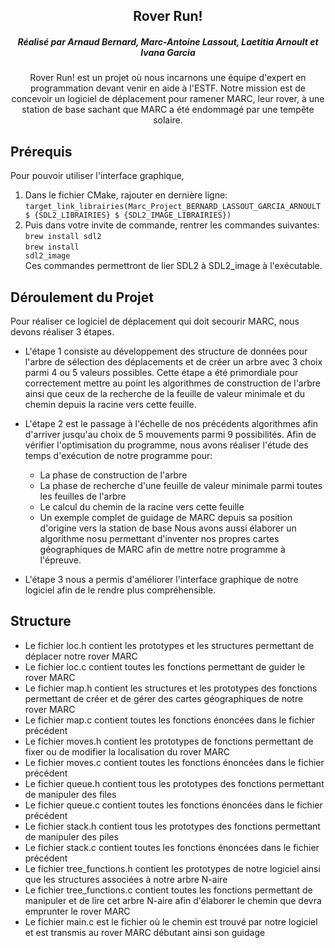 <a name="readme-top"></a>
<div align="center">
  <a href="https://github.com/Arnaud-Bnd/Marc_Project_BERNARD_LASSOUT_GARCIA_ARNOULT"></a>

<h2 align="center">Rover Run!</h2>
<h5 align="center">Réalisé par Arnaud Bernard, Marc-Antoine Lassout, Laetitia Arnoult et Ivana Garcia</h5>

<p align="center">
    Rover Run! est un projet où nous incarnons une équipe d'expert en programmation devant venir en aide à l'ESTF. Notre mission est de concevoir un logiciel de déplacement pour ramener MARC, leur rover, à une station de base sachant que MARC a été endommagé par une tempête solaire.
</p>
</div>

## Prérequis
Pour pouvoir utiliser l'interface graphique, 
<br>
1. Dans le fichier CMake, rajouter en dernière ligne:<br><code>target_link_librairies(Marc_Project_BERNARD_LASSOUT_GARCIA_ARNOULT $ {SDL2_LIBRAIRIES} $ {SDL2_IMAGE_LIBRAIRIES})</code>
2. Puis dans votre invite de commande, rentrer les commandes suivantes:<br><code>brew install sdl2</code><br><code>brew install sdl2_image</code>
<br>Ces commandes permettront de lier SDL2 à SDL2_image à l'exécutable.

## Déroulement du Projet
Pour réaliser ce logiciel de déplacement qui doit secourir MARC, nous devons réaliser 3 étapes.
- L'étape 1 consiste au développement des structure de données pour l'arbre de sélection des déplacements et de créer un arbre avec 3 choix parmi 4 ou 5 valeurs possibles. Cette étape a été primordiale pour correctement mettre au point les algorithmes de construction de l'arbre ainsi que ceux de la recherche de la feuille de valeur minimale  et du chemin depuis la racine vers cette feuille.

- L'étape 2 est le passage à l'échelle de nos précédents algorithmes afin d'arriver jusqu'au choix de 5 mouvements parmi 9 possibilités. Afin de vérifier l'optimisation du programme, nous avons réaliser l'étude des temps d'exécution de notre programme pour:
    - La phase de construction de l'arbre
    - La phase de recherche d'une feuille de valeur minimale parmi toutes les feuilles de l'arbre
    - Le calcul du chemin de la racine vers cette feuille
    - Un exemple complet de guidage de MARC depuis sa position d'origine vers la station de base
  Nous avons aussi élaborer un algorithme nosu permettant d'inventer nos propres cartes géographiques de MARC afin de mettre notre programme à l'épreuve.

- L'étape 3 nous a permis d'améliorer l'interface graphique de notre logiciel afin de le rendre plus compréhensible. 

## Structure
- Le fichier loc.h contient les prototypes et les structures permettant de déplacer notre rover MARC
- Le fichier loc.c contient toutes les fonctions permettant de guider le rover MARC
- Le fichier map.h contient les structures et les prototypes des fonctions permettant de créer et de gérer des cartes géographiques de notre rover MARC
- Le fichier map.c contient toutes les fonctions énoncées dans le fichier précédent
- Le fichier moves.h contient les prototypes de fonctions permettant de fixer ou de modifier la localisation du rover MARC
- Le fichier moves.c contient toutes les fonctions énoncées dans le fichier précédent
- Le fichier queue.h contient tous les prototypes des fonctions permettant de manipuler des files
- Le fichier queue.c contient toutes les fonctions énoncées dans le fichier précédent
- Le fichier stack.h contient tous les prototypes des fonctions permettant de manipuler des piles
- Le fichier stack.c contient toutes les fonctions énoncées dans le fichier précédent
- Le fichier tree_functions.h contient les prototypes de notre logiciel ainsi que les structures associées à notre arbre N-aire
- Le fichier tree_functions.c contient toutes les fonctions permettant de manipuler et de lire cet arbre N-aire afin d'élaborer le chemin que devra emprunter le rover MARC
- Le fichier main.c est le fichier où le chemin est trouvé par notre logiciel et est transmis au rover MARC débutant ainsi son guidage
